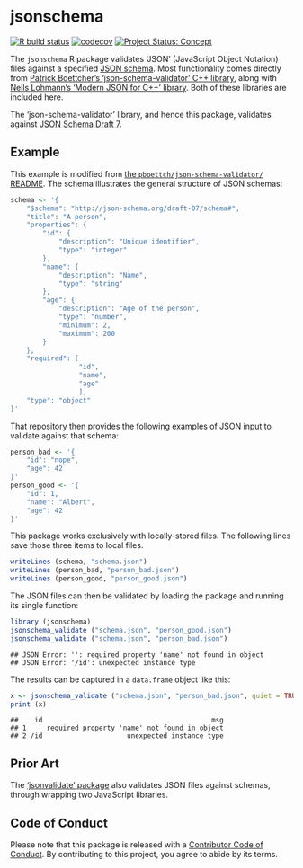 # jsonschema

<!-- badges: start -->

[![R build
status](https://github.com/mpadge/jsonschema/workflows/R-CMD-check/badge.svg)](https://github.com/mpadge/jsonschema/actions?query=workflow%3AR-CMD-check)
[![codecov](https://codecov.io/gh/mpadge/jsonschema/branch/main/graph/badge.svg)](https://codecov.io/gh/mpadge/jsonschema)
[![Project Status:
Concept](https://www.repostatus.org/badges/latest/wip.svg)](https://www.repostatus.org/#wip)
<!-- badges: end -->

The `jsonschema` R package validates ‘JSON’ (JavaScript Object Notation)
files against a specified [JSON schema](https://json-schema.org/). Most
functionality comes directly from [Patrick Boettcher’s
‘json-schema-validator’ C++
library](https://github.com/pboettch/json-schema-validator/), along with
[Neils Lohmann’s ‘Modern JSON for C++’
library](https://github.com/pboettch/json-schema-validator). Both of
these libraries are included here.

The ‘json-schema-validator’ library, and hence this package, validates
against [JSON Schema Draft
7](https://json-schema.org/specification-links.html#draft-7).

## Example

This example is modified from [the `pboettch/json-schema-validator/`
README](https://github.com/pboettch/json-schema-validator/). The schema
illustrates the general structure of JSON schemas:

``` r
schema <- '{
    "$schema": "http://json-schema.org/draft-07/schema#",
    "title": "A person",
    "properties": {
        "id": {
            "description": "Unique identifier",
            "type": "integer"
        },
        "name": {
            "description": "Name",
            "type": "string"
        },
        "age": {
            "description": "Age of the person",
            "type": "number",
            "minimum": 2,
            "maximum": 200
        }
    },
    "required": [
                 "id",
                 "name",
                 "age"
                 ],
    "type": "object"
}'
```

That repository then provides the following examples of JSON input to
validate against that schema:

``` r
person_bad <- '{
    "id": "nope",
    "age": 42
}'
person_good <- '{
    "id": 1,
    "name": "Albert",
    "age": 42
}'
```

This package works exclusively with locally-stored files. The following
lines save those three items to local files.

``` r
writeLines (schema, "schema.json")
writeLines (person_bad, "person_bad.json")
writeLines (person_good, "person_good.json")
```

The JSON files can then be validated by loading the package and running
its single function:

``` r
library (jsonschema)
jsonschema_validate ("schema.json", "person_good.json")
jsonschema_validate ("schema.json", "person_bad.json")
```

    ## JSON Error: '': required property 'name' not found in object
    ## JSON Error: '/id': unexpected instance type

The results can be captured in a `data.frame` object like this:

``` r
x <- jsonschema_validate ("schema.json", "person_bad.json", quiet = TRUE)
print (x)
```

    ##    id                                          msg
    ## 1     required property 'name' not found in object
    ## 2 /id                     unexpected instance type

## Prior Art

The [‘jsonvalidate’ package](https://docs.ropensci.org/jsonvalidate/)
also validates JSON files against schemas, through wrapping two
JavaScript libraries.

## Code of Conduct

Please note that this package is released with a [Contributor Code of
Conduct](https://ropensci.org/code-of-conduct/). By contributing to this
project, you agree to abide by its terms.
